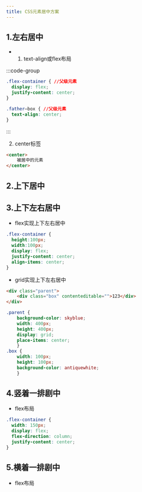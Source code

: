 ```yaml
---
title: CSS元素居中方案
---
```



## 1.左右居中

* 1. text-align或flex布局

:::code-group
```css [flex居中]
.flex-container { //父级元素
  display: flex;
  justify-content: center;
}
```
```css [text-align]
.father—box { //父级元素
  text-align: center;
}
```
:::

2. center标签
```html
<center>
    被居中的元素
</center>
```
## 2.上下居中



## 3.上下左右居中

* flex实现上下左右居中

```css
.flex-container {
  height:100px;
  width:100px;
  display: flex;
  justify-content: center;
  align-items: center;
}
```
* grid实现上下左右居中

```html
<div class="parent">
	<div class="box" contenteditable="">123</div>
</div>
```

```css
.parent {
	background-color: skyblue;
	width: 400px;
	height: 400px;
	display: grid;
	place-items: center;
	}
.box {
	width: 100px;
	height: 100px;
	background-color: antiquewhite;
	}
```
## 4.竖着一排剧中
* flex布局
```css
.flex-container {
  width: 150px;
  display: flex;
  flex-direction: column;
  justify-content: center;
}
```

## 5.横着一排剧中
* flex布局
```css

```

